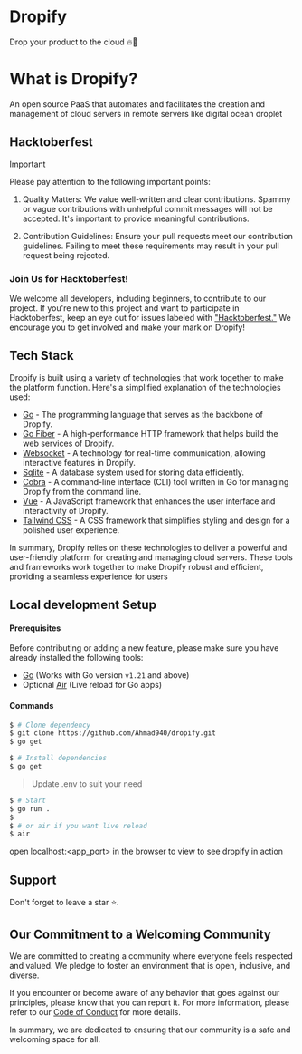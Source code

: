 # Dropify

 Drop your product to the cloud 🔥🚀

# What is Dropify?

An open source PaaS that automates and facilitates the creation and management of cloud servers in remote servers like digital ocean droplet

## Hacktoberfest

> [!IMPORTANT]  
> Please pay attention to the following important points:
> 1. Quality Matters: We value well-written and clear contributions. Spammy or vague contributions with unhelpful commit messages will not be accepted. It's important to provide meaningful contributions.
> 
> 2. Contribution Guidelines: Ensure your pull requests meet our contribution guidelines. Failing to meet these requirements may result in your pull request being rejected.

### Join Us for Hacktoberfest!

We welcome all developers, including beginners, to contribute to our project. If you're new to this project and want to participate in Hacktoberfest, keep an eye out for issues labeled with ["Hacktoberfest."](https://github.com/Ahmad940/dropify/issues?q=is%3Aissue+is%3Aopen+label%3AHacktoberfest) We encourage you to get involved and make your mark on Dropify!

## Tech Stack

Dropify is built using a variety of technologies that work together to make the platform function. Here's a simplified explanation of the technologies used:

- [Go](https://go.dev) -  The programming language that serves as the backbone of Dropify.
- [Go Fiber](https://gofiber.io) -  A high-performance HTTP framework that helps build the web services of Dropify.
- [Websocket](https://github.com/gorilla/websocket) - A technology for real-time communication, allowing interactive features in Dropify.
- [Sqlite](https://www.sqlite.org) - A database system used for storing data efficiently.
- [Cobra](https://cobra.dev) - A command-line interface (CLI) tool written in Go for managing Dropify from the command line.
- [Vue](https://vuejs.org) - A JavaScript framework that enhances the user interface and interactivity of Dropify.
- [Tailwind CSS](https://tailwindcss.com/) - A CSS framework that simplifies styling and design for a polished user experience.

In summary, Dropify relies on these technologies to deliver a powerful and user-friendly platform for creating and managing cloud servers. These tools and frameworks work together to make Dropify robust and efficient, providing a seamless experience for users

## Local development Setup

#### Prerequisites

Before contributing or adding a new feature, please make sure you have already installed the following tools:

- [Go](https://go.dev/dl/) (Works with Go version `v1.21` and above)
- Optional [Air](https://github.com/cosmtrek/air) (Live reload for Go apps)

#### Commands

```bash
$ # Clone dependency
$ git clone https://github.com/Ahmad940/dropify.git
$ go get
```

```bash
$ # Install dependencies
$ go get
```

> Update .env to suit your need

```bash
$ # Start
$ go run .
$ 
$ # or air if you want live reload
$ air
```

open localhost:<app_port> in the browser to view to see dropify in action

## Support

Don't forget to leave a star ⭐️.

## Our Commitment to a Welcoming Community

We are committed to creating a community where everyone feels respected and valued. We pledge to foster an environment that is open, inclusive, and diverse.

If you encounter or become aware of any behavior that goes against our principles, please know that you can report it. For more information, please refer to our  [Code of Conduct](https://github.com/Ahmad940/dropify/blob/main/CODE_OF_CONDUCT.md) for more details.

In summary, we are dedicated to ensuring that our community is a safe and welcoming space for all.